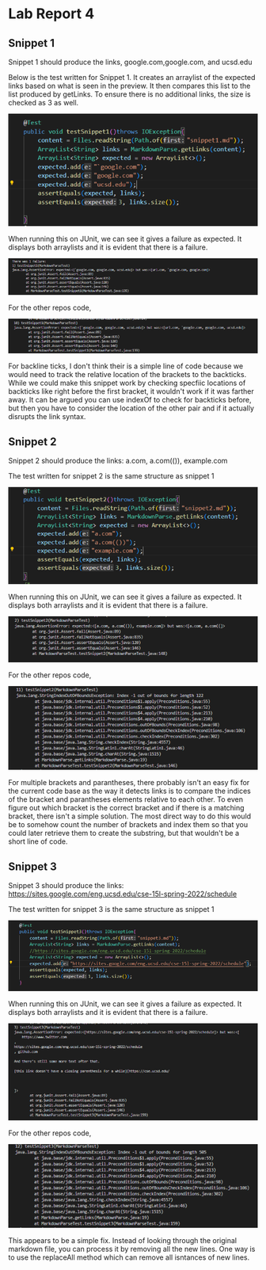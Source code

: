 # Lab Report 4 #

## Snippet 1 ##

Snippet 1 should produce the links, google.com,google.com, and ucsd.edu

Below is the test written for Snippet 1. It creates an arraylist of the expected links based on what is seen in the preview. It then compares this list to the list produced by getLinks. To ensure there is no additional links, the size is checked as 3 as well. 

![image](Snippet1.PNG)

When running this on JUnit, we can see it gives a failure as expected. It displays both arraylists and it is evident that there is a failure. 

![image](Snippet1TestJustFailure.png)

For the other repos code, 

![image](Snippet1Other.png)

For backline ticks, I don't think their is a simple line of code because we would need to track the relative location of the brackets to the backticks. While we could make this snippet work by checking specfiic locations of backticks like right before the first bracket, it wouldn't work if it was farther away. It can be argued you can use indexOf to check for backticks before, but then you have to consider the location of the other pair and if it actually disrupts the link syntax. 

## Snippet 2 ##

Snippet 2 should produce the links: a.com, a.com(()), example.com

The test written for snippet 2 is the same structure as snippet 1

![image](Snippet2.PNG)

When running this on JUnit, we can see it gives a failure as expected. It displays both arraylists and it is evident that there is a failure. 

![image](Snippet2Test.PNG)

For the other repos code, 

![image](Snipping2Other.png)

For multiple brackets and parantheses, there probably isn't an easy fix for the current code base as the way it detects links is to compare the indices of the bracket and parantheses elements relative to each other. To even figure out which bracket is the correct bracket and if there is a matching bracket, there isn't a simple solution. The most direct way to do this would be to somehow count the number of brackets and index them so that you could later retrieve them to create the substring, but that wouldn't be a short line of code. 

## Snippet 3 ##

Snippet 3 should produce the links: https://sites.google.com/eng.ucsd.edu/cse-15l-spring-2022/schedule

The test written for snippet 3 is the same structure as snippet 1

![image](Snippet3.PNG)

When running this on JUnit, we can see it gives a failure as expected. It displays both arraylists and it is evident that there is a failure. 

![image](Snipping3Test.PNG)

For the other repos code, 

![image](Snipping3Other.png)

This appears to be a simple fix. Instead of looking through the original markdown file, you can process it by removing all the new lines. One way is to use the replaceAll method which can remove all isntances of new lines. 